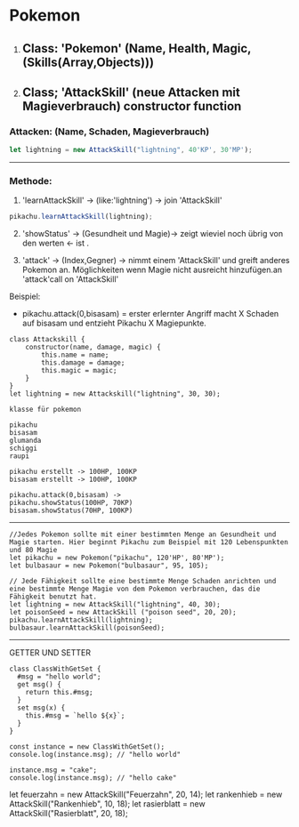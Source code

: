 # Pokemon

1. ## Class: 'Pokemon' (Name, Health, Magic,(Skills(Array,Objects)))
2. ## Class; 'AttackSkill' (neue Attacken mit Magieverbrauch) constructor function

### Attacken: (Name, Schaden, Magieverbrauch)

```js
let lightning = new AttackSkill("lightning", 40'KP', 30'MP');
```

---

### Methode:

1. 'learnAttackSkill' -> (like:'lightning') -> join 'AttackSkill'

```js
pikachu.learnAttackSkill(lightning);
```

2. 'showStatus' -> (Gesundheit und Magie)-> zeigt wieviel noch übrig von den werten <- ist .

3. 'attack' -> (Index,Gegner) -> nimmt einem 'AttackSkill' und greift anderes Pokemon an. Möglichkeiten wenn Magie nicht ausreicht hinzufügen.an
   'attack'call on 'AttackSkill'

Beispiel:

-   pikachu.attack(0,bisasam) = erster erlernter Angriff macht X Schaden auf bisasam und entzieht Pikachu X Magiepunkte.

```JS
class Attackskill {
    constructor(name, damage, magic) {
        this.name = name;
        this.damage = damage;
        this.magic = magic;
    }
}
let lightning = new Attackskill("lightning", 30, 30);

klasse für pokemon

pikachu
bisasam
glumanda
schiggi
raupi

pikachu erstellt -> 100HP, 100KP
bisasam erstellt -> 100HP, 100KP

pikachu.attack(0,bisasam) ->
pikachu.showStatus(100HP, 70KP)
bisasam.showStatus(70HP, 100KP)
```

---

```JS
//Jedes Pokemon sollte mit einer bestimmten Menge an Gesundheit und Magie starten. Hier beginnt Pikachu zum Beispiel mit 120 Lebenspunkten und 80 Magie
let pikachu = new Pokemon("pikachu", 120'HP', 80'MP');
let bulbasaur = new Pokemon("bulbasaur", 95, 105);

// Jede Fähigkeit sollte eine bestimmte Menge Schaden anrichten und eine bestimmte Menge Magie von dem Pokemon verbrauchen, das die Fähigkeit benutzt hat.
let lightning = new AttackSkill("lightning", 40, 30);
let poisonSeed = new AttackSkill ("poison seed", 20, 20);
pikachu.learnAttackSkill(lightning);
bulbasaur.learnAttackSkill(poisonSeed);
```

---

GETTER UND SETTER

```JS
class ClassWithGetSet {
  #msg = "hello world";
  get msg() {
    return this.#msg;
  }
  set msg(x) {
    this.#msg = `hello ${x}`;
  }
}

const instance = new ClassWithGetSet();
console.log(instance.msg); // "hello world"

instance.msg = "cake";
console.log(instance.msg); // "hello cake"
```

let feuerzahn = new AttackSkill("Feuerzahn", 20, 14);
let rankenhieb = new AttackSkill("Rankenhieb", 10, 18);
let rasierblatt = new AttackSkill("Rasierblatt", 20, 18);
